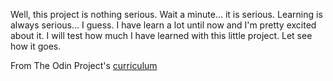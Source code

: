 Well, this project is nothing serious. Wait a minute... it is serious. Learning is always serious... I guess. I have learn a lot until now and I'm pretty excited about it. I will test how much I have learned with this little project. Let see how it goes.

From The Odin Project's [curriculum](http://www.theodinproject.com/courses/web-development-101/lessons/html-css)